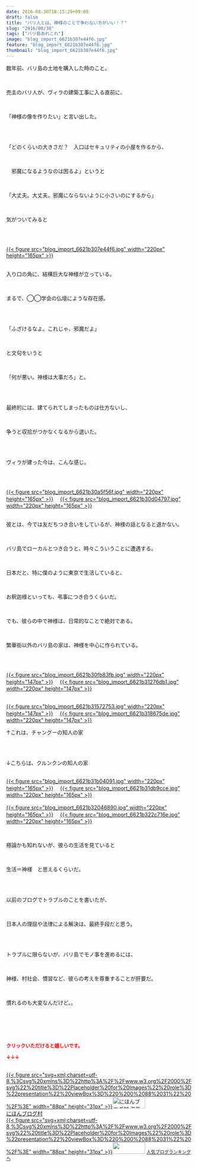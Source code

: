 ```yaml
---
date: 2016-08-30T18:15:29+09:00
draft: false
title: "バリ人とは、神様のことで争わない方がいい！？"
slug: "2016/08/30"
tags: ["バリ島あれこれ"]
image: "blog_import_6621b307e44f6.jpg"
feature: "blog_import_6621b307e44f6.jpg"
thumbnail: "blog_import_6621b307e44f6.jpg"
---
```

<p>数年前、バリ島の土地を購入した時のこと。</p><br/><p>売主のバリ人が、ヴィラの建築工事に入る直前に、</p><br/><p>「神様の像を作りたい」と言い出した。</p><br/><br/><p>「どのくらいの大きさだ？　入口はセキュリティの小屋を作るから、</p><br/><p>　邪魔になるようなのは困るよ」というと</p><br/><p>「大丈夫。大丈夫。邪魔にならないように小さいのにするから」</p><br/><p>気がついてみると</p><br/><p><br/><a href="blog_import_6621b3092976a.jpg">{{< figure src="blog_import_6621b307e44f6.jpg" width="220px" height="165px" >}}</a> <br/></p><p><br/>入り口の角に、結構巨大な神様が立っている。</p><br/><p>まるで、◯◯学会の仏壇にような存在感。</p><br/><p><br/>「ふざけるなよ。これじゃ、邪魔だよ」</p><br/><p>と文句をいうと</p><br/><p>「何が悪い。神様は大事だろ」と。</p><br/><br/><p>最終的には、建てられてしまったものは仕方ないし、</p><br/><p>争うと収拾がつかなくなるから退いた。</p><br/><br/><p>ヴィラが建った今は、こんな感じ。</p><br/><p><br/><a href="blog_import_6621b30ba12c1.jpg">{{< figure src="blog_import_6621b30a5f56f.jpg" width="220px" height="165px" >}}</a> 　<a href="blog_import_6621b30e482b8.jpg">{{< figure src="blog_import_6621b30d04797.jpg" width="220px" height="165px" >}}</a> <br/><br/></p><p>彼とは、今では友だちつき合いをしているが、神様の話となると退かない。</p><p><br/></p><p>バリ島でローカルとつき合うと、時々こういうことに遭遇する。</p><br/><p>日本だと、特に僕のように東京で生活していると、</p><br/><p>お釈迦様といっても、弔事につき合うくらいだ。</p><br/><p>でも、彼らの中で神様は、日常的なことで絶対である。</p><br/><p>繁華街以外のバリ島の家は、神様を中心に作られている。</p><br/><br/><p><a href="blog_import_6621b310ef875.jpg">{{< figure src="blog_import_6621b30fb83fb.jpg" width="220px" height="147px" >}}</a> 　<a href="blog_import_6621b313c3a74.jpg">{{< figure src="blog_import_6621b31276db1.jpg" width="220px" height="147px" >}}</a> </p><p><br/><a href="blog_import_6621b316d89c5.jpg">{{< figure src="blog_import_6621b31572753.jpg" width="220px" height="147px" >}}</a> 　<a href="blog_import_6621b319a4cd0.jpg">{{< figure src="blog_import_6621b318675de.jpg" width="220px" height="147px" >}}</a> <br/></p><p>↑これは、チャングーの知人の家</p><br/><br/><p>↓こちらは、クルンクンの知人の家</p><p><br/><a href="blog_import_6621b31c38344.jpg">{{< figure src="blog_import_6621b31b04091.jpg" width="220px" height="165px" >}}</a> 　<a href="blog_import_6621b31f00a30.jpg">{{< figure src="blog_import_6621b31db9cce.jpg" width="220px" height="165px" >}}</a> <br/><br/><a href="blog_import_6621b32178bef.jpg">{{< figure src="blog_import_6621b32046890.jpg" width="220px" height="165px" >}}</a> 　<a href="blog_import_6621b324144fa.jpg">{{< figure src="blog_import_6621b322c716e.jpg" width="220px" height="165px" >}}</a> <br/></p><br/><p>極論かも知れないが、彼らの生活を見ていると</p><br/><p>生活＝神様　と思えるくらいだ。</p><br/><br/><p>以前のブログでトラブルのことを書いたが、</p><br/><p>日本人の理屈や法律による解決は、最終手段だと思う。</p><br/><br/><p>トラブルに限らないが、バリ島でモノ事を進めるには、</p><br/><p>神様、村社会、慣習など、彼らの考えを尊重することが肝要だ。</p><br/><p>慣れるのも大変なんだけど。。</p><br/><br/><br/><br/><p><font color="#ff0000" size="2"><strong>クリックいただけると嬉しいです。<br/></strong></font></p><p><font color="#ff0000" size="2"><strong>↓↓↓</strong></font></p><p><br/><a href="ranking.html?p_cid=01260127" target="_blank">{{< figure src="svg+xml;charset=utf-8,%3Csvg%20xmlns%3D%22http%3A%2F%2Fwww.w3.org%2F2000%2Fsvg%22%20title%3D%22Placeholder%20for%20Images%22%20role%3D%22presentation%22%20viewBox%3D%220%200%2088%2031%22%20%2F%3E" width="88px" height="31px" >}}<noscript><img border="0" alt="にほんブログ村 海外生活ブログ バリ島情報へ" src="https://img-proxy.blog-video.jp/images?url=http%3A%2F%2Foverseas.blogmura.com%2Fbali%2Fimg%2Fbali88_31.gif" width="88" height="31"></noscript></a><br/><a href="ranking.html?p_cid=01260127" target="_blank">にほんブログ村</a> <br/><a title="人気ブログランキングへ" href="link.php?1804582">{{< figure src="svg+xml;charset=utf-8,%3Csvg%20xmlns%3D%22http%3A%2F%2Fwww.w3.org%2F2000%2Fsvg%22%20title%3D%22Placeholder%20for%20Images%22%20role%3D%22presentation%22%20viewBox%3D%220%200%2088%2031%22%20%2F%3E" width="88px" height="31px" >}}<noscript><img border="0" src="https://blog.with2.net/img/banner/banner_22.gif" width="88" height="31"></noscript></a> <a style="FONT-SIZE: 12px" href="link.php?1804582">人気ブログランキングへ</a> </p>

